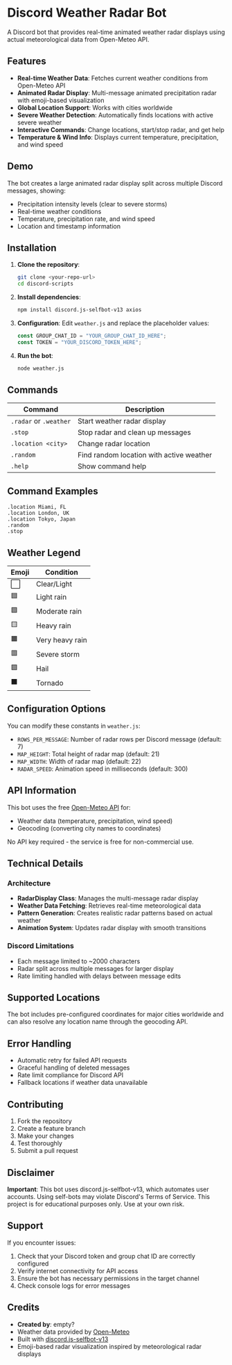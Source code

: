 # Discord Weather Radar Bot

A Discord bot that provides real-time animated weather radar displays using actual meteorological data from Open-Meteo API.

## Features

- **Real-time Weather Data**: Fetches current weather conditions from Open-Meteo API
- **Animated Radar Display**: Multi-message animated precipitation radar with emoji-based visualization
- **Global Location Support**: Works with cities worldwide
- **Severe Weather Detection**: Automatically finds locations with active severe weather
- **Interactive Commands**: Change locations, start/stop radar, and get help
- **Temperature & Wind Info**: Displays current temperature, precipitation, and wind speed

## Demo

The bot creates a large animated radar display split across multiple Discord messages, showing:

- Precipitation intensity levels (clear to severe storms)
- Real-time weather conditions
- Temperature, precipitation rate, and wind speed
- Location and timestamp information

## Installation

1. **Clone the repository**:

   ```bash
   git clone <your-repo-url>
   cd discord-scripts
   ```

2. **Install dependencies**:

   ```bash
   npm install discord.js-selfbot-v13 axios
   ```

3. **Configuration**:
   Edit `weather.js` and replace the placeholder values:

   ```javascript
   const GROUP_CHAT_ID = "YOUR_GROUP_CHAT_ID_HERE";
   const TOKEN = "YOUR_DISCORD_TOKEN_HERE";
   ```

4. **Run the bot**:
   ```bash
   node weather.js
   ```

## Commands

| Command                | Description                              |
| ---------------------- | ---------------------------------------- |
| `.radar` or `.weather` | Start weather radar display              |
| `.stop`                | Stop radar and clean up messages         |
| `.location <city>`     | Change radar location                    |
| `.random`              | Find random location with active weather |
| `.help`                | Show command help                        |

## Command Examples

```
.location Miami, FL
.location London, UK
.location Tokyo, Japan
.random
.stop
```

## Weather Legend

| Emoji | Condition       |
| ----- | --------------- |
| ⬜    | Clear/Light     |
| 🟦    | Light rain      |
| 🟩    | Moderate rain   |
| 🟨    | Heavy rain      |
| 🟧    | Very heavy rain |
| 🟥    | Severe storm    |
| 🟪    | Hail            |
| ⬛    | Tornado         |

## Configuration Options

You can modify these constants in `weather.js`:

- `ROWS_PER_MESSAGE`: Number of radar rows per Discord message (default: 7)
- `MAP_HEIGHT`: Total height of radar map (default: 21)
- `MAP_WIDTH`: Width of radar map (default: 22)
- `RADAR_SPEED`: Animation speed in milliseconds (default: 300)

## API Information

This bot uses the free [Open-Meteo API](https://open-meteo.com/) for:

- Weather data (temperature, precipitation, wind speed)
- Geocoding (converting city names to coordinates)

No API key required - the service is free for non-commercial use.

## Technical Details

### Architecture

- **RadarDisplay Class**: Manages the multi-message radar display
- **Weather Data Fetching**: Retrieves real-time meteorological data
- **Pattern Generation**: Creates realistic radar patterns based on actual weather
- **Animation System**: Updates radar display with smooth transitions

### Discord Limitations

- Each message limited to ~2000 characters
- Radar split across multiple messages for larger display
- Rate limiting handled with delays between message edits

## Supported Locations

The bot includes pre-configured coordinates for major cities worldwide and can also resolve any location name through the geocoding API.

## Error Handling

- Automatic retry for failed API requests
- Graceful handling of deleted messages
- Rate limit compliance for Discord API
- Fallback locations if weather data unavailable

## Contributing

1. Fork the repository
2. Create a feature branch
3. Make your changes
4. Test thoroughly
5. Submit a pull request

## Disclaimer

**Important**: This bot uses discord.js-selfbot-v13, which automates user accounts. Using self-bots may violate Discord's Terms of Service. This project is for educational purposes only. Use at your own risk.

## Support

If you encounter issues:

1. Check that your Discord token and group chat ID are correctly configured
2. Verify internet connectivity for API access
3. Ensure the bot has necessary permissions in the target channel
4. Check console logs for error messages

## Credits

- **Created by**: empty?
- Weather data provided by [Open-Meteo](https://open-meteo.com/)
- Built with [discord.js-selfbot-v13](https://github.com/aiko-chan-ai/discord.js-selfbot-v13)
- Emoji-based radar visualization inspired by meteorological radar displays
